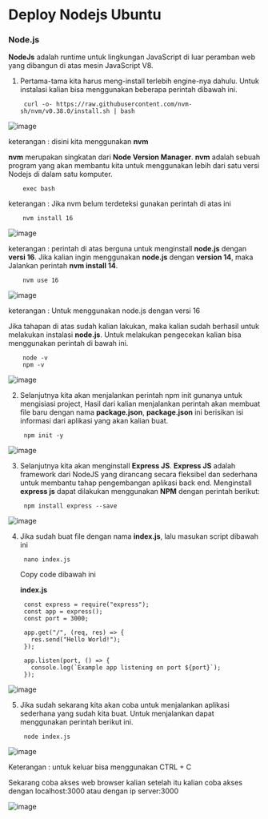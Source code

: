 # Deploy Nodejs Ubuntu

### Node.js

__NodeJs__ adalah runtime untuk lingkungan JavaScript di luar peramban web yang dibangun di atas mesin JavaScript V8.

1. Pertama-tama kita harus meng-install terlebih engine-nya dahulu. Untuk instalasi kalian bisa menggunakan beberapa perintah dibawah ini.

        curl -o- https://raw.githubusercontent.com/nvm-sh/nvm/v0.38.0/install.sh | bash

![image](https://user-images.githubusercontent.com/40049149/186486060-c664f708-098f-4c7f-838c-0bf90e8aa789.png)

   keterangan : disini kita menggunakan __nvm__

__nvm__ merupakan singkatan dari __Node Version Manager__. __nvm__ adalah sebuah program yang akan membantu kita untuk menggunakan lebih dari satu versi Nodejs di dalam satu komputer.

        exec bash
keterangan : Jika nvm belum terdeteksi gunakan perintah di atas ini

        nvm install 16

![image](https://user-images.githubusercontent.com/40049149/186486963-e6fef845-4d27-4c93-a81d-c17aa3d4d0d7.png)

keterangan : perintah di atas berguna untuk menginstall __node.js__ dengan __versi 16__. Jika kalian ingin menggunakan __node.js__ dengan __version 14__, maka Jalankan perintah __nvm install 14__.

        nvm use 16

![image](https://user-images.githubusercontent.com/40049149/186487996-63f59394-86d3-4a42-b6f2-ae56bea13937.png)

keterangan : Untuk menggunakan node.js dengan versi 16

Jika tahapan di atas sudah kalian lakukan, maka kalian sudah berhasil untuk melakukan instalasi __node.js__. Untuk melakukan pengecekan kalian bisa menggunakan perintah di bawah ini.

        node -v
        npm -v

![image](https://user-images.githubusercontent.com/40049149/186488155-eac87e01-31b4-4207-88a2-312fdc9eaa0a.png)

2. Selanjutnya kita akan menjalankan perintah npm init gunanya untuk mengisiasi project, Hasil dari kalian menjalankan perintah akan membuat file baru dengan nama __package.json__, __package.json__ ini berisikan isi informasi dari aplikasi yang akan kalian buat.

        npm init -y

![image](https://user-images.githubusercontent.com/40049149/186488401-3c11fbc3-ef74-4bf5-986f-51fb71c842a0.png)

3. Selanjutnya kita akan menginstall __Express JS__. __Express JS__ adalah framework dari NodeJS yang dirancang secara fleksibel dan sederhana untuk membantu tahap pengembangan aplikasi back end. Menginstall __express js__ dapat dilakukan menggunakan __NPM__ dengan perintah berikut:

        npm install express --save

![image](https://user-images.githubusercontent.com/40049149/186488740-d1283a94-7053-49fc-9754-6c6d4857aba1.png)

4. Jika sudah buat file dengan nama __index.js__, lalu masukan script dibawah ini

        nano index.js
        
   Copy code dibawah ini

   __index.js__
   
        const express = require("express");
        const app = express();
        const port = 3000;

        app.get("/", (req, res) => {
          res.send("Hello World!");
        });

        app.listen(port, () => {
          console.log(`Example app listening on port ${port}`);
        });

![image](https://user-images.githubusercontent.com/40049149/186490187-c8323004-6250-4e40-9d0a-91e5db4f44b6.png)

5. Jika sudah sekarang kita akan coba untuk menjalankan aplikasi sederhana yang sudah kita buat. Untuk menjalankan dapat menggunakan perintah berikut ini.

        node index.js

![image](https://user-images.githubusercontent.com/40049149/186490392-47f35da2-76bb-4e09-95b6-bd134116f26b.png)


   Keterangan : untuk keluar bisa menggunakan CTRL + C

Sekarang coba akses web browser kalian setelah itu kalian coba akses dengan localhost:3000 atau dengan ip server:3000

![image](https://user-images.githubusercontent.com/40049149/186490995-f91216ad-6e59-4324-ad61-fc9b26a84638.png)












